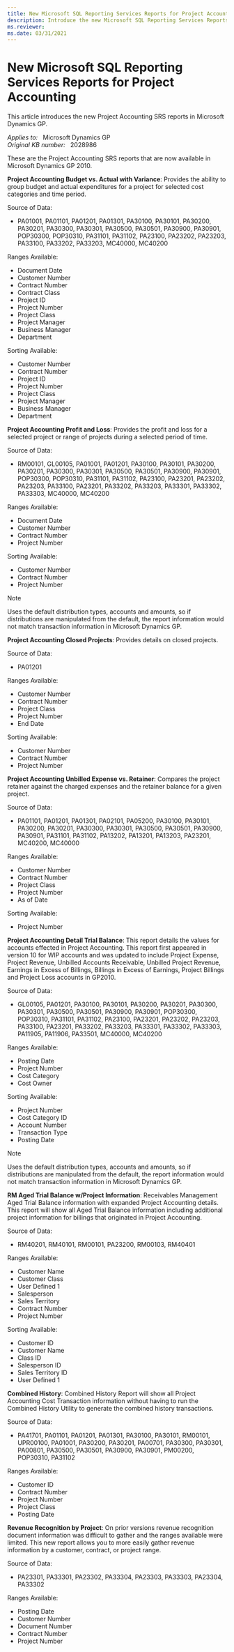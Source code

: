 ```yaml
---
title: New Microsoft SQL Reporting Services Reports for Project Accounting
description: Introduce the new Microsoft SQL Reporting Services Reports for Project Accounting in Microsoft Dynamics GP.
ms.reviewer: 
ms.date: 03/31/2021
---
```

# New Microsoft SQL Reporting Services Reports for Project Accounting

This article introduces the new Project Accounting SRS reports in Microsoft Dynamics GP.

_Applies to:_ &nbsp; Microsoft Dynamics GP  
_Original KB number:_ &nbsp; 2028986

These are the Project Accounting SRS reports that are now available in Microsoft Dynamics GP 2010.

**Project Accounting Budget vs. Actual with Variance**: Provides the ability to group budget and actual expenditures for a project for selected cost categories and time period.

Source of Data:

- PA01001, PA01101, PA01201, PA01301, PA30100, PA30101, PA30200, PA30201, PA30300, PA30301, PA30500, PA30501, PA30900, PA30901, POP30300, POP30310, PA31101, PA31102, PA23100, PA23202, PA23203, PA33100, PA33202, PA33203, MC40000, MC40200
  
Ranges Available:

- Document Date
- Customer Number
- Contract Number
- Contract Class
- Project ID
- Project Number
- Project Class
- Project Manager
- Business Manager
- Department
  
Sorting Available:

- Customer Number
- Contract Number
- Project ID
- Project Number
- Project Class
- Project Manager
- Business Manager
- Department
  
**Project Accounting Profit and Loss**: Provides the profit and loss for a selected project or range of projects during a selected period of time.

Source of Data:

- RM00101, GL00105, PA01001, PA01201, PA30100, PA30101, PA30200, PA30201, PA30300, PA30301, PA30500, PA30501, PA30900, PA30901, POP30300, POP30310, PA31101, PA31102, PA23100, PA23201, PA23202, PA23203, PA33100, PA23201, PA33202, PA33203, PA33301, PA33302, PA33303, MC40000, MC40200

Ranges Available:

- Document Date
- Customer Number
- Contract Number
- Project Number

Sorting Available:

- Customer Number
- Contract Number
- Project Number

> [!NOTE]
> Uses the default distribution types, accounts and amounts, so if distributions are manipulated from the default, the report information would not match transaction information in Microsoft Dynamics GP.
  
**Project Accounting Closed Projects**: Provides details on closed projects.

Source of Data:

- PA01201

Ranges Available:

- Customer Number
- Contract Number
- Project Class
- Project Number
- End Date

Sorting Available:

- Customer Number
- Contract Number
- Project Number

**Project Accounting Unbilled Expense vs. Retainer**: Compares the project retainer against the charged expenses and the retainer balance for a given project.  

Source of Data:

- PA01101, PA01201, PA01301, PA02101, PA05200, PA30100, PA30101, PA30200, PA30201, PA30300, PA30301, PA30500, PA30501, PA30900, PA30901, PA31101, PA31102, PA13202, PA13201, PA13203, PA23201, MC40200, MC40000

Ranges Available:

- Customer Number
- Contract Number
- Project Class
- Project Number
- As of Date

Sorting Available:

- Project Number
  
**Project Accounting Detail Trial Balance**: This report details the values for accounts effected in Project Accounting. This report first appeared in version 10 for WIP accounts and was updated to include Project Expense, Project Revenue, Unbilled Accounts Receivable, Unbilled Project Revenue, Earnings in Excess of Billings, Billings in Excess of Earnings, Project Billings and Project Loss accounts in GP2010.  

Source of Data:

- GL00105, PA01201, PA30100, PA30101, PA30200, PA30201, PA30300, PA30301, PA30500, PA30501, PA30900, PA30901, POP30300, POP30310, PA31101, PA31102, PA23100, PA23201, PA23202, PA23203, PA33100, PA23201, PA33202, PA33203, PA33301, PA33302, PA33303, PA11905, PA11906, PA33501, MC40000, MC40200

Ranges Available:

- Posting Date
- Project Number
- Cost Category
- Cost Owner

Sorting Available:

- Project Number
- Cost Category ID
- Account Number
- Transaction Type
- Posting Date

> [!NOTE]
> Uses the default distribution types, accounts and amounts, so if distributions are manipulated from the default, the report information would not match transaction information in Microsoft Dynamics GP.

**RM Aged Trial Balance w/Project Information**: Receivables Management Aged Trial Balance information with expanded Project Accounting details. This report will show all Aged Trial Balance information including additional project information for billings that originated in Project Accounting.  

Source of Data:

- RM40201, RM40101, RM00101, PA23200, RM00103, RM40401

Ranges Available:

- Customer Name
- Customer Class
- User Defined 1
- Salesperson
- Sales Territory
- Contract Number
- Project Number

Sorting Available:

- Customer ID
- Customer Name
- Class ID
- Salesperson ID
- Sales Territory ID
- User Defined 1
  
**Combined History**: Combined History Report will show all Project Accounting Cost Transaction information without having to run the Combined History Utility to generate the combined history transactions.  

Source of Data:

- PA41701, PA01101, PA01201, PA01301, PA30100, PA30101, RM00101, UPR00100, PA01001, PA30200, PA30201, PA00701, PA30300, PA30301, PA00801, PA30500, PA30501, PA30900, PA30901, PM00200, POP30310, PA31102

Ranges Available:

- Customer ID
- Contract Number
- Project Number
- Project Class
- Posting Date
  
**Revenue Recognition by Project**: On prior versions revenue recognition document information was difficult to gather and the ranges available were limited. This new report allows you to more easily gather revenue information by a customer, contract, or project range.  

Source of Data:

- PA23301, PA33301, PA23302, PA33304, PA23303, PA33303, PA23304, PA33302

Ranges Available:

- Posting Date
- Customer Number
- Document Number
- Contract Number
- Project Number
